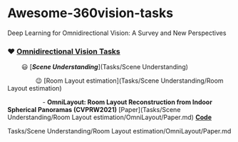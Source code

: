 # Awesome-360vision-tasks

Deep Learning for Omnidirectional Vision: A Survey and New Perspectives


### &hearts; [Omnidirectional Vision Tasks](Tasks)

&nbsp; &nbsp; &nbsp; &nbsp; :smiley: [***Scene Understanding***](Tasks/Scene Understanding)

&nbsp; &nbsp; &nbsp; &nbsp; &nbsp; &nbsp; &nbsp; &nbsp; :wink: [Room Layout estimation](Tasks/Scene Understanding/Room Layout estimation)

&nbsp; &nbsp; &nbsp; &nbsp; &nbsp; &nbsp; &nbsp; &nbsp; &nbsp; &nbsp; - **OmniLayout: Room Layout Reconstruction from Indoor Spherical Panoramas
(CVPRW2021)**  [Paper](Tasks/Scene Understanding/Room Layout estimation/OmniLayout/Paper.md) [**Code**](https://github.com/tdsuper/Distortion-aware-CNNs)


Tasks/Scene Understanding/Room Layout estimation/OmniLayout/Paper.md